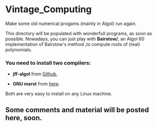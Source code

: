 # Vintage_Computing

Make some old numerical progams (mainly in Algol) run again.

This directory will be populated with wonderfull programs, as soon as possible.
Nowadays, you can just play with **Bairstow/**, an Algol 60 implementation of
Bairstow's method ,to compute roots of (real) polynomials.


### You need to install two compilers:

* **jff-algol** from [Github](https://github.com/JvanKatwijk/algol-60-compiler),

* **GNU marst** from [here](https://www.gnu.org/software/marst/).

Both are very easy to install on any Linux machine.


## Some comments and material will be posted here, soon.